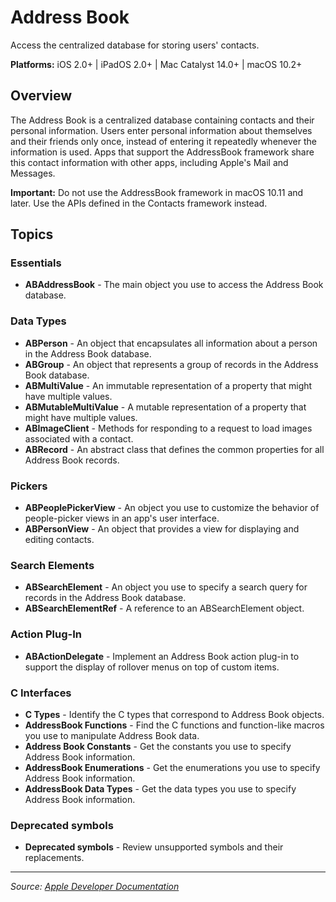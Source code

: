 # Address Book

Access the centralized database for storing users' contacts.

**Platforms:** iOS 2.0+ | iPadOS 2.0+ | Mac Catalyst 14.0+ | macOS 10.2+

## Overview

The Address Book is a centralized database containing contacts and their personal information. Users enter personal information about themselves and their friends only once, instead of entering it repeatedly whenever the information is used. Apps that support the AddressBook framework share this contact information with other apps, including Apple's Mail and Messages.

**Important:** Do not use the AddressBook framework in macOS 10.11 and later. Use the APIs defined in the Contacts framework instead.

## Topics

### Essentials
- **ABAddressBook** - The main object you use to access the Address Book database.

### Data Types
- **ABPerson** - An object that encapsulates all information about a person in the Address Book database.
- **ABGroup** - An object that represents a group of records in the Address Book database.
- **ABMultiValue** - An immutable representation of a property that might have multiple values.
- **ABMutableMultiValue** - A mutable representation of a property that might have multiple values.
- **ABImageClient** - Methods for responding to a request to load images associated with a contact.
- **ABRecord** - An abstract class that defines the common properties for all Address Book records.

### Pickers
- **ABPeoplePickerView** - An object you use to customize the behavior of people-picker views in an app's user interface.
- **ABPersonView** - An object that provides a view for displaying and editing contacts.

### Search Elements
- **ABSearchElement** - An object you use to specify a search query for records in the Address Book database.
- **ABSearchElementRef** - A reference to an ABSearchElement object.

### Action Plug-In
- **ABActionDelegate** - Implement an Address Book action plug-in to support the display of rollover menus on top of custom items.

### C Interfaces
- **C Types** - Identify the C types that correspond to Address Book objects.
- **AddressBook Functions** - Find the C functions and function-like macros you use to manipulate Address Book data.
- **Address Book Constants** - Get the constants you use to specify Address Book information.
- **AddressBook Enumerations** - Get the enumerations you use to specify Address Book information.
- **AddressBook Data Types** - Get the data types you use to specify Address Book information.

### Deprecated symbols
- **Deprecated symbols** - Review unsupported symbols and their replacements.

---

*Source: [Apple Developer Documentation](https://developer.apple.com/documentation/AddressBook)*